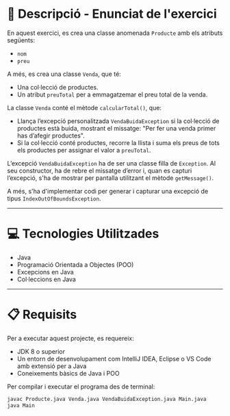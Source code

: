# 📄 Descripció - Enunciat de l'exercici

En aquest exercici, es crea una classe anomenada `Producte` amb els atributs següents:
- `nom`
- `preu`

A més, es crea una classe `Venda`, que té:
- Una col·lecció de productes.
- Un atribut `preuTotal` per a emmagatzemar el preu total de la venda.

La classe `Venda` conté el mètode `calcularTotal()`, que:
- Llança l’excepció personalitzada `VendaBuidaException` si la col·lecció de productes està buida, mostrant el missatge: "Per fer una venda primer has d’afegir productes".
- Si la col·lecció conté productes, recorre la llista i suma els preus de tots els productes per assignar el valor a `preuTotal`.

L’excepció `VendaBuidaException` ha de ser una classe filla de `Exception`. Al seu constructor, ha de rebre el missatge d’error i, quan es capturi l’excepció, s'ha de mostrar per pantalla utilitzant el mètode `getMessage()`.

A més, s'ha d'implementar codi per generar i capturar una excepció de tipus `IndexOutOfBoundsException`.

---

# 💻 Tecnologies Utilitzades

- Java
- Programació Orientada a Objectes (POO)
- Excepcions en Java
- Col·leccions en Java

---

# 📋 Requisits

Per a executar aquest projecte, es requereix:

- JDK 8 o superior
- Un entorn de desenvolupament com IntelliJ IDEA, Eclipse o VS Code amb extensió per a Java
- Coneixements bàsics de Java i POO

Per compilar i executar el programa des de terminal:

```sh
javac Producte.java Venda.java VendaBuidaException.java Main.java
java Main
```

